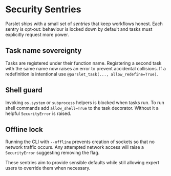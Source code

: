 # Security Sentries

Parslet ships with a small set of *sentries* that keep workflows honest. Each
sentry is opt‑out: behaviour is locked down by default and tasks must
explicitly request more power.

## Task name sovereignty

Tasks are registered under their function name. Registering a second task with
the same name now raises an error to prevent accidental collisions. If a
redefinition is intentional use `@parslet_task(..., allow_redefine=True)`.

## Shell guard

Invoking `os.system` or `subprocess` helpers is blocked when tasks run. To run
shell commands add `allow_shell=True` to the task decorator. Without it a
helpful `SecurityError` is raised.

## Offline lock

Running the CLI with `--offline` prevents creation of sockets so that no
network traffic occurs. Any attempted network access will raise a
`SecurityError` suggesting removing the flag.

These sentries aim to provide sensible defaults while still allowing expert
users to override them when necessary.
